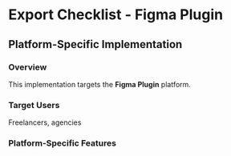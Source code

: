 # Export Checklist - Figma Plugin

## Platform-Specific Implementation

### Overview
This implementation targets the **Figma Plugin** platform.

### Target Users
Freelancers, agencies

### Platform-Specific Features

